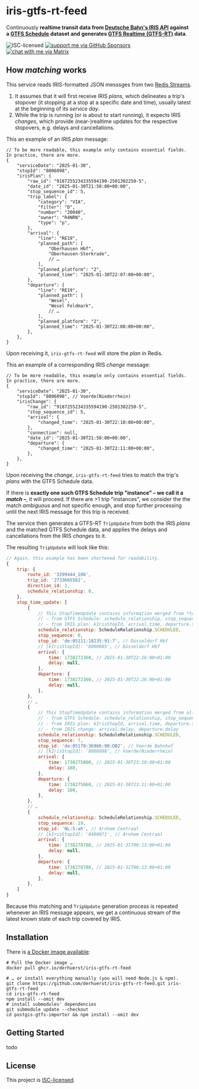 # iris-gtfs-rt-feed

Continuously **realtime transit data from [Deutsche Bahn's IRIS API](https://developers.deutschebahn.com/db-api-marketplace/apis/product/timetables/api/26494) against a [GTFS Schedule](https://gtfs.org/schedule/) dataset and generates [GTFS Realtime (GTFS-RT)](https://gtfs.org/realtime/) data**.

![ISC-licensed](https://img.shields.io/github/license/derhuerst/iris-gtfs-rt-feed.svg)
[![support me via GitHub Sponsors](https://img.shields.io/badge/support%20me-donate-fa7664.svg)](https://github.com/sponsors/derhuerst)
[![chat with me via Matrix](https://img.shields.io/badge/chat%20with%20me-via%20Matrix-000000.svg)](https://matrix.to/#/@derhuerst:matrix.org)


## How *matching* works

This service reads IRIS-formatted JSON messsges from two [Redis Streams](https://redis.io/docs/latest/develop/data-types/streams/).

1. It assumes that it will first receive IRIS *plans*, which delineates a trip's stopover (it stopping at a stop at a specific date and time), usually latest at the beginning of its *service day*.
2. While the trip is running (or is about to start running), it expects IRIS *changes*, which provide (near-)realtime updates for the respective stopovers, e.g. delays and cancellations.

This an example of an IRIS *plan* message:

```json5
// To be more readable, this example only contains essential fields. In practice, there are more.
{
	"serviceDate": "2025-01-30",
	"stopId": "8006098",
	"irisPlan": {
		"raw_id": "9187255234335594190-2501302250-5",
		"date_id": "2025-01-30T21:50:00+00:00",
		"stop_sequence_id": 5,
		"trip_label": {
			"category": "VIA",
			"filter": "D",
			"number": "20040",
			"owner": "R4NRN",
			"type": "p",
		},
		"arrival": {
			"line": "RE19",
			"planned_path": [
				"Oberhausen Hbf",
				"Oberhausen-Sterkrade",
				// …
			],
			"planned_platform": "2",
			"planned_time": "2025-01-30T22:07:00+00:00",
		},
		"departure": {
			"line": "RE19",
			"planned_path": [
				"Wesel",
				"Wesel Feldmark",
				// …
			],
			"planned_platform": "2",
			"planned_time": "2025-01-30T22:08:00+00:00",
		},
	},
}
```

Upon receiving it, `iris-gtfs-rt-feed` will store the *plan* in Redis.

This an example of a corresponding IRIS *change* message:

```json5
// To be more readable, this example only contains essential fields. In practice, there are more.
{
	"serviceDate": "2025-01-30",
	"stopId": "8006098", // Voerde(Niederrhein)
	"irisChange": {
		"raw_id": "9187255234335594190-2501302250-5",
		"stop_sequence_id": 5,
		"arrival": {
			"changed_time": "2025-01-30T22:10:00+00:00",
		},
		"connection": null,
		"date_id": "2025-01-30T21:50:00+00:00",
		"departure": {
			"changed_time": "2025-01-30T22:11:00+00:00",
		},
	},
}
```

Upon receiving the *change*, `iris-gtfs-rt-feed` tries to match the trip's *plans* with the GTFS Schedule data.

If there is **exactly one such GTFS Schedule trip "instance" – we call it a *match* –**, it will proceed. If there are >1 trip "instances", we consider the the match *ambiguous* and not specific enough, and stop further processing until the next IRIS message for this trip is received.

The service then generates a GTFS-RT `TripUpdate` from both the IRIS *plans* and the matched GTFS Schedule data, and applies the delays and cancellations from the IRIS *changes* to it.

The resulting `TripUpdate` will look like this:

```js
// Again, this example has been shortened for readability.
{
	trip: {
		route_id: '3399444_106',
		trip_id: '2733665562',
		direction_id: 1,
		schedule_relationship: 0,
	},
	stop_time_update: [
		{
			// This StopTimeUpdate contains information merged from *two* three sources:
			// - from GTFS Schedule: schedule_relationship, stop_sequence, stop_id
			// - from IRIS plan: kIrisStopId, arrival.time, departure.time
			schedule_relationship: ScheduleRelationship.SCHEDULED,
			stop_sequence: 0,
			stop_id: 'de:05111:18235:91:7', // Düsseldorf Hbf
			// [kIrisStopId]: '8000085', // Düsseldorf Hbf
			arrival: {
				time: 1738272360, // 2025-01-30T22:26:00+01:00
				delay: null,
			},
			departure: {
				time: 1738272360, // 2025-01-30T22:26:00+01:00
				delay: null,
			},
		},
		// …
		{
			// This StopTimeUpdate contains information merged from all three sources:
			// - from GTFS Schedule: schedule_relationship, stop_sequence, stop_id
			// - from IRIS plan: kIrisStopId, arrival.time, departure.time
			// - from IRIS change: arrival.delay, departure.delay
			schedule_relationship: ScheduleRelationship.SCHEDULED,
			stop_sequence: 7,
			stop_id: 'de:05170:36966:90:DB2', // Voerde Bahnhof
			// [kIrisStopId]: '8006098', // Voerde(Niederrhein)
			arrival: {
				time: 1738275000, // 2025-01-30T23:10:00+01:00
				delay: 180,
			},
			departure: {
				time: 1738275060, // 2025-01-30T23:11:00+01:00
				delay: 180,
			},
		},
		// …
		{
			schedule_relationship: ScheduleRelationship.SCHEDULED,
			stop_sequence: 19,
			stop_id: 'NL:S:ah', // Arnhem Centraal
			// [kIrisStopId]: '8400071', // Arnhem Centraal
			arrival: {
				time: 1738278780, // 2025-01-31T00:13:00+01:00
				delay: null,
			},
			departure: {
				time: 1738278780, // 2025-01-31T00:13:00+01:00
				delay: null,
			},
		},
	]
}
```

Because this matching and `TripUpdate` generation process is repeated whenever an IRIS message appears, we get a continuous stream of the latest known state of each trip covered by IRIS.


## Installation

There is [a Docker image available](https://github.com/derhuerst/pkgs/container/iris-gtfs-rt-feed):

```shell
# Pull the Docker image …
docker pull ghcr.io/derhuerst/iris-gtfs-rt-feed

# … or install everything manually (you will need Node.js & npm).
git clone https://github.com/derhuerst/iris-gtfs-rt-feed.git iris-gtfs-rt-feed
cd iris-gtfs-rt-feed
npm install --omit dev
# install submodules' dependencies
git submodule update --checkout
cd postgis-gtfs-importer && npm install --omit dev
```


## Getting Started

todo



## License

This project is [ISC-licensed](license.md).
